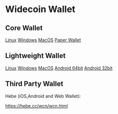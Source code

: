 Widecoin Wallet
================
Core Wallet
----------------
[Linux](https://github.com/widecoin-project/wallet/raw/master/Widecoin-wallet-Linux-v2.0.0.zip) [Windows](https://github.com/widecoin-project/wallet/raw/master/Widecoin-wallet-Windows-v2.0.0.zip) [MacOS](https://github.com/widecoin-project/wallet/raw/master/Widecoin-wallet-MacOS-v2.0.0.zip) [Paper Wallet](https://widecoin.org/paper-wallet/index.html)

Lightweight Wallet
----------------
[Linux](https://github.com/widecoin-project/wallet/raw/master/Electrum-Widecoin-wallet-Linux-v4.1.2.zip) [Windows](https://github.com/widecoin-project/wallet/raw/master/Electrum-Widecoin-wallet-Windows-v4.1.2.zip) [MacOS](https://github.com/widecoin-project/wallet/raw/master/Electrum-Widecoin-wallet-MacOS-v4.1.2.zip) [Android 64bit](https://github.com/widecoin-project/wallet/raw/master/Electrum_WCN-4.1.2.0-arm64-v8a-release.apk) [Android 32bit](https://github.com/widecoin-project/wallet/raw/master/Electrum_WCN-4.1.2.0-armeabi-v7a-release.apk)

Third Party Wallet
----------------
Hebe (iOS,Android and Web Wallet): 

https://hebe.cc/wcn/wcn.html
